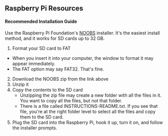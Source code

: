 ## Raspberry Pi Resources

#### Recommended Installation Guide
Use the Raspberry Pi Foundation's [NOOBS](https://www.raspberrypi.org/downloads/noobs/) installer. It's the easiest install method, and it works for SD cards up to 32 GB.
1. Format your SD card to FAT
  * When you insert it into your computer, the window to format it may appear immediately.
  * The FAT option may say FAT32. That's fine.
2. Download the NOOBS zip from the link above
3. Unzip it
4. Copy the contents to the SD card
    * Unzipping the zip file may create a new folder with all the files in it. You want to copy all the files, but not that folder.
    * There is a file called INSTRUCTIONS-README.txt. If you see that file, you're at the right folder level to select all the files and copy them to the SD card.
5. Plug the SD card into the Raspberry Pi, hook it up, turn it on, and follow the installer prompts.
